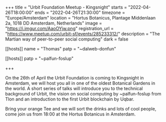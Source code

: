 +++
title = "Urbit Foundation Meetup - Kingsnight"
starts = "2022-04-26T18:00:00"
ends = "2022-04-26T21:30:00"
timezone = "Europe/Amsterdam"
location = "Hortus Botanicus, Plantage Middenlaan 2a, 1018 DD Amsterdam, Netherlands"
image = "https://i.imgur.com/AaoOYjw.png"
registration_url = "https://www.meetup.com/urbit-sf/events/285233312/"
description = "The Martian way of peer-to-peer social computing"
dark = false


[[hosts]]
name = "Thomas"
patp = "~dalweb-donfun"

[[hosts]]
patp = "~palfun-foslup"

+++

On the 26th of April the Urbit Foundation is coming to Kingsnight in Amsterdam, we will host you all in one of the oldest Botanical Gardens in the world. A short series of talks will introduce you to the technical background of Urbit, the vision on social computing by ~palfun-foslup from Tlon and an introduction to the first Urbit blockchain by Uqbar.

Bring your orange Tee and we will sort the drinks and lots of cool people, come join us from 18:00 at the Hortus Botanicus in Amsterdam.
